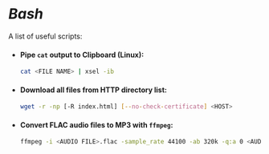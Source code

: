 [//]: # "#!/bin/sh"

# *Bash*
A list of useful scripts:  

* #### Pipe `cat` output to Clipboard (Linux):
  ```bash
  cat <FILE NAME> | xsel -ib
  ```

* #### Download all files from HTTP directory list:
  ```bash
  wget -r -np [-R index.html] [--no-check-certificate] <HOST>
  ```

* #### Convert FLAC audio files to MP3 with `ffmpeg`:
  ```bash
  ffmpeg -i <AUDIO FILE>.flac -sample_rate 44100 -ab 320k -q:a 0 <AUDIO FILE>.mp3
  ```
